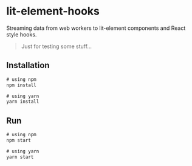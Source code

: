 # lit-element-hooks

Streaming data from web workers to lit-element components and React style hooks.

> Just for testing some stuff...

## Installation

```js
# using npm
npm install

# using yarn
yarn install
```

## Run

```js
# using npm
npm start

# using yarn
yarn start
```
